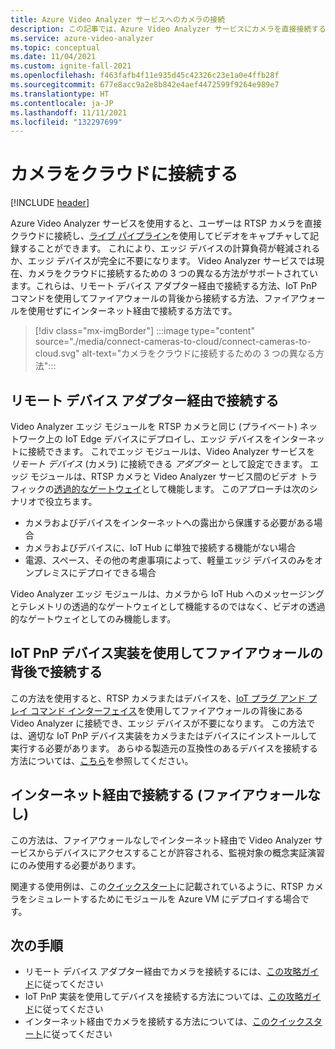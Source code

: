 ```yaml
---
title: Azure Video Analyzer サービスへのカメラの接続
description: この記事では、Azure Video Analyzer サービスにカメラを直接接続する方法について説明します。
ms.service: azure-video-analyzer
ms.topic: conceptual
ms.date: 11/04/2021
ms.custom: ignite-fall-2021
ms.openlocfilehash: f463fafb4f11e935d45c42326c23e1a0e4ffb28f
ms.sourcegitcommit: 677e8acc9a2e8b842e4aef4472599f9264e989e7
ms.translationtype: HT
ms.contentlocale: ja-JP
ms.lasthandoff: 11/11/2021
ms.locfileid: "132297699"
---
```

# <a name="connect-cameras-to-the-cloud"></a>カメラをクラウドに接続する

[!INCLUDE [header](includes/cloud-env.md)]

Azure Video Analyzer サービスを使用すると、ユーザーは RTSP カメラを直接クラウドに接続し、[ライブ パイプライン](../pipeline.md)を使用してビデオをキャプチャして記録することができます。 これにより、エッジ デバイスの計算負荷が軽減されるか、エッジ デバイスが完全に不要になります。 Video Analyzer サービスでは現在、カメラをクラウドに接続するための 3 つの異なる方法がサポートされています。これらは、リモート デバイス アダプター経由で接続する方法、IoT PnP コマンドを使用してファイアウォールの背後から接続する方法、ファイアウォールを使用せずにインターネット経由で接続する方法です。

> [!div class="mx-imgBorder"]
> :::image type="content" source="./media/connect-cameras-to-cloud/connect-cameras-to-cloud.svg" alt-text="カメラをクラウドに接続するための 3 つの異なる方法":::

## <a name="connect-via-a-remote-device-adapter"></a>リモート デバイス アダプター経由で接続する

Video Analyzer エッジ モジュールを RTSP カメラと同じ (プライベート) ネットワーク上の IoT Edge デバイスにデプロイし、エッジ デバイスをインターネットに接続できます。 これでエッジ モジュールは、Video Analyzer サービスを *リモート デバイス* (カメラ) に接続できる *アダプター* として設定できます。 エッジ モジュールは、RTSP カメラと Video Analyzer サービス間のビデオ トラフィックの[透過的なゲートウェイ](../../../iot-edge/iot-edge-as-gateway.md)として機能します。 このアプローチは次のシナリオで役立ちます。

* カメラおよびデバイスをインターネットへの露出から保護する必要がある場合
* カメラおよびデバイスに、IoT Hub に単独で接続する機能がない場合
* 電源、スペース、その他の考慮事項によって、軽量エッジ デバイスのみをオンプレミスにデプロイできる場合

Video Analyzer エッジ モジュールは、カメラから IoT Hub へのメッセージングとテレメトリの透過的なゲートウェイとして機能するのではなく、ビデオの透過的なゲートウェイとしてのみ機能します。

## <a name="connect-behind-a-firewall-using-an-iot-pnp-device-implementation"></a>IoT PnP デバイス実装を使用してファイアウォールの背後で接続する

この方法を使用すると、RTSP カメラまたはデバイスを、[IoT プラグ アンド プレイ コマンド インターフェイス](../../../iot-develop/overview-iot-plug-and-play.md)を使用してファイアウォールの背後にある Video Analyzer に接続でき、エッジ デバイスが不要になります。 この方法では、適切な IoT PnP デバイス実装をカメラまたはデバイスにインストールして実行する必要があります。 あらゆる製造元の互換性のあるデバイスを接続する方法については、[こちら](connect-devices.md)を参照してください。

## <a name="connect-over-the-internet-no-firewall"></a>インターネット経由で接続する (ファイアウォールなし)

この方法は、ファイアウォールなしでインターネット経由で Video Analyzer サービスからデバイスにアクセスすることが許容される、監視対象の概念実証演習にのみ使用する必要があります。 

関連する使用例は、この[クイックスタート](get-started-livepipelines-portal.md)に記載されているように、RTSP カメラをシミュレートするためにモジュールを Azure VM にデプロイする場合です。


## <a name="next-steps"></a>次の手順

- リモート デバイス アダプター経由でカメラを接続するには、[この攻略ガイド](use-remote-device-adapter.md)に従ってください
- IoT PnP 実装を使用してデバイスを接続する方法については、[この攻略ガイド](connect-devices.md)に従ってください
- インターネット経由でカメラを接続する方法については、[このクイックスタート](get-started-livepipelines-portal.md)に従ってください

